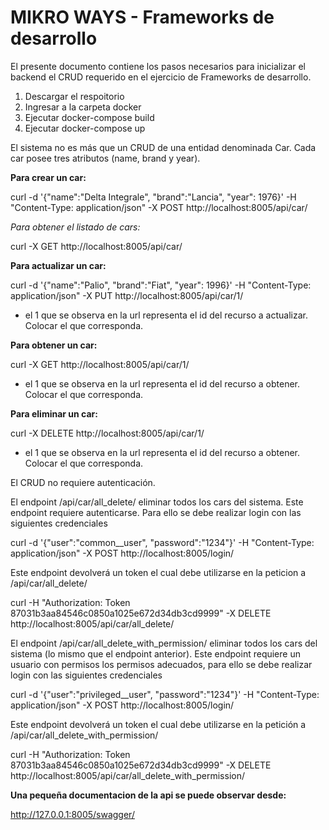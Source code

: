 #  MIKRO WAYS - Frameworks de desarrollo
El presente documento contiene los pasos necesarios para inicializar el backend el CRUD requerido en el ejercicio de Frameworks de desarrollo. 

                
1. Descargar el respoitorio
2. Ingresar a la carpeta docker
3. Ejecutar docker-compose build
4. Ejecutar docker-compose up
                

El sistema no es más que un CRUD de una entidad denominada Car. Cada car posee tres atributos (name, brand y year).

**Para crear un car:**

curl -d '{"name":"Delta Integrale", "brand":"Lancia", "year": 1976}' -H "Content-Type: application/json" -X POST http://localhost:8005/api/car/

*Para obtener el listado de cars:*

curl  -X GET http://localhost:8005/api/car/

**Para actualizar un car:**

curl -d '{"name":"Palio", "brand":"Fiat", "year": 1996}' -H "Content-Type: application/json" -X PUT http://localhost:8005/api/car/1/ 

* el 1 que se observa en la url representa el id del recurso a actualizar. Colocar el que corresponda.

**Para obtener un car:**

curl -X GET http://localhost:8005/api/car/1/ 

* el 1 que se observa en la url representa el id del recurso a obtener. Colocar el que corresponda.

**Para eliminar un car:**

curl -X DELETE http://localhost:8005/api/car/1/

* el 1 que se observa en la url representa el id del recurso a obtener. Colocar el que corresponda.


El CRUD no requiere autenticación.

El endpoint /api/car/all_delete/ eliminar todos los cars del sistema. Este endpoint requiere autenticarse.  Para ello se debe realizar login con las siguientes credenciales

curl -d '{"user":"common__user", "password":"1234"}' -H "Content-Type: application/json" -X POST http://localhost:8005/login/ 

Este endpoint devolverá un token el cual debe utilizarse en la peticion a /api/car/all_delete/

curl -H "Authorization: Token 87031b3aa84546c0850a1025e672d34db3cd9999" -X DELETE http://localhost:8005/api/car/all_delete/

El endpoint /api/car/all_delete_with_permission/ eliminar todos los cars del sistema (lo mismo que el endpoint anterior). Este endpoint requiere un usuario con permisos los permisos adecuados,  para ello se debe realizar login con las siguientes credenciales

curl -d '{"user":"privileged__user", "password":"1234"}' -H "Content-Type: application/json" -X POST http://localhost:8005/login/ 

Este endpoint devolverá un token el cual debe utilizarse en la petición a /api/car/all_delete_with_permission/

curl -H "Authorization: Token 87031b3aa84546c0850a1025e672d34db3cd9999" -X DELETE http://localhost:8005/api/car/all_delete_with_permission/


**Una pequeña documentacion de la api se puede observar desde:**

http://127.0.0.1:8005/swagger/


